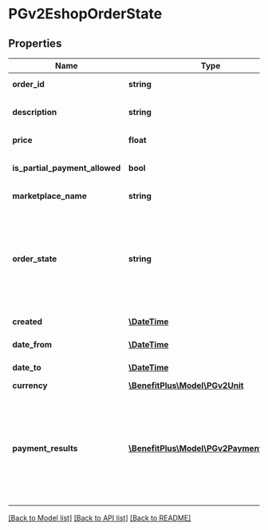 # PGv2EshopOrderState

## Properties
Name | Type | Description | Notes
------------ | ------------- | ------------- | -------------
**order_id** | **string** | ID objednávky, přidělené eshopem. | 
**description** | **string** | Popis objednávky, který v eshopu zadal uživatel. | [optional] 
**price** | **float** | Hodnota benefitu, kterou objednáváme. | 
**is_partial_payment_allowed** | **bool** | Zda je povolena částečná platba z interních účtů. | 
**marketplace_name** | **string** | Název obchodního místa (eshopu). | 
**order_state** | **string** | Stav vyřízení/zaplacení objednávky na straně backendu. Klíče dle enumu Enum PGv2_E_OrderState. Používá se textový klíč enumu (např. “New“), nikoli číselná hodnota. | [optional] 
**created** | [**\DateTime**](\DateTime.md) | Datumočas založení objednávky. | [optional] 
**date_from** | [**\DateTime**](\DateTime.md) | Datum od - první den pobytu v hotelu. | [optional] 
**date_to** | [**\DateTime**](\DateTime.md) | Datum to - poslední den pobytu v hotelu. | [optional] 
**currency** | [**\BenefitPlus\Model\PGv2Unit**](PGv2Unit.md) |  | [optional] 
**payment_results** | [**\BenefitPlus\Model\PGv2PaymentResult[]**](PGv2PaymentResult.md) | List objektů DTO PGv2_PaymentResult s informacemi o jednotlivých pokusech o platbu. List je seřazen dle času (nejnovější nahoře), tedy top(1) záznam listu obsahuje informace o aktuálním stavu. | [optional] 

[[Back to Model list]](../../README.md#documentation-for-models) [[Back to API list]](../../README.md#documentation-for-api-endpoints) [[Back to README]](../../README.md)

